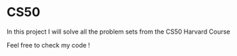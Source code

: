 # CS50
In this project I will solve all the problem sets from the CS50 Harvard Course
<p>Feel free to check my code !</p>

